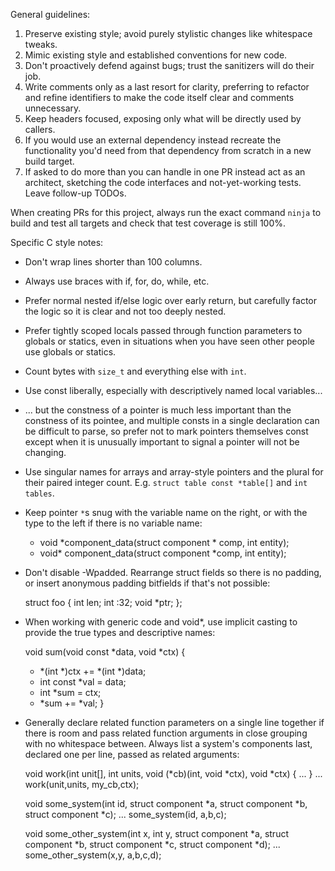 General guidelines:
1) Preserve existing style; avoid purely stylistic changes like whitespace tweaks.
2) Mimic existing style and established conventions for new code.
3) Don't proactively defend against bugs; trust the sanitizers will do their job.
4) Write comments only as a last resort for clarity, preferring to refactor and
   refine identifiers to make the code itself clear and comments unnecessary.
5) Keep headers focused, exposing only what will be directly used by callers.
6) If you would use an external dependency instead recreate the functionality
   you'd need from that dependency from scratch in a new build target.
7) If asked to do more than you can handle in one PR instead act as an architect,
   sketching the code interfaces and not-yet-working tests.  Leave follow-up TODOs.

When creating PRs for this project, always run the exact command `ninja`
to build and test all targets and check that test coverage is still 100%.

Specific C style notes:
- Don't wrap lines shorter than 100 columns.
- Always use braces with if, for, do, while, etc.
- Prefer normal nested if/else logic over early return,
  but carefully factor the logic so it is clear and not too deeply nested.
- Prefer tightly scoped locals passed through function parameters to globals or statics,
  even in situations when you have seen other people use globals or statics.
- Count bytes with `size_t` and everything else with `int`.
- Use const liberally, especially with descriptively named local variables...
- ... but the constness of a pointer is much less important than the constness
  of its pointee, and multiple consts in a single declaration can be difficult
  to parse, so prefer not to mark pointers themselves const except when it is
  unusually important to signal a pointer will not be changing.
- Use singular names for arrays and array-style pointers and the plural for their
  paired integer count.  E.g. `struct table const *table[]` and `int tables`.
- Keep pointer `*`s snug with the variable name on the right,
  or with the type to the left if there is no variable name:

    - void *component_data(struct component * comp, int entity);
    + void* component_data(struct component *comp, int entity);

- Don't disable -Wpadded.  Rearrange struct fields so there is no padding,
  or insert anonymous padding bitfields if that's not possible:

    struct foo {
        int   len;
        int   :32;
        void *ptr;
    };

- When working with generic code and void*, use implicit casting to provide the
  true types and descriptive names:

     void sum(void const *data, void *ctx) {
    -    *(int *)ctx += *(int *)data;
    +    int const *val = data;
    +    int       *sum = ctx;
    +    *sum += *val;
     }

- Generally declare related function parameters on a single line together if there is room
  and pass related function arguments in close grouping with no whitespace between.
  Always list a system's components last, declared one per line, passed as related arguments:

    void work(int unit[], int units,
              void (*cb)(int, void *ctx), void *ctx) { ... }
    ...
    work(unit,units, my_cb,ctx);

    void some_system(int id,
                     struct component *a,
                     struct component *b,
                     struct component *c);
    ...
    some_system(id, a,b,c);

    void some_other_system(int x, int y,
                           struct component *a,
                           struct component *b,
                           struct component *c,
                           struct component *d);
    ...
    some_other_system(x,y, a,b,c,d);
